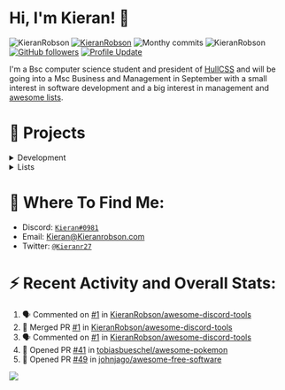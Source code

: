 # Hi, I'm Kieran! 👋  
<p> 
    <img src="https://komarev.com/ghpvc/?username=KieranRobson" alt="KieranRobson"/>       
    <a href="https://github.com/KieranRobson?tab=repositories" target="_blank"><img src="https://badges.pufler.dev/repos/KieranRobson" alt="KieranRobson"/></a> 
    <img src="https://badges.pufler.dev/years/KieranRobson" alt="Monthy commits"/>  
    <img src="https://badges.pufler.dev/commits/monthly/KieranRobson" alt="KieranRobson"/>   
    <a href="https://github.com/KieranRobson?tab=followers"><img alt="GitHub followers" src="https://img.shields.io/github/followers/KieranRobson?color=4C1&logo=github"></a>
    <a href="https://github.com/KieranRobson/KieranRobson" target="_blank"><img alt="Profile Update" src="https://img.shields.io/github/last-commit/KieranRobson/KieranRobson?label=Profile%20update&style=fflat-square"></a>
    <!--<a href="https://github.com/milaan9" target="_blank"><img alt="milaan9" src="https://badges.pufler.dev/visits/milaan9/milaan9?logo=GitHub&label=visits&color=success&logoColor=white&style=flat-square"/></a>-->
    <!--<img src="https://badges.pufler.dev/gists/milaan9" alt="milaan9"/>-->
    <!--<img src="https://readme-jokes.vercel.app/api" alt="milaan9"/>-->
</p> 


I'm a Bsc computer science student and president of [HullCSS](https://hullcss.org) and will be going into a Msc Business and Management in September with a small interest in software development and a big interest in management and [awesome lists](https://github.com/sindresorhus/awesome).

# 👷 Projects
<details>
<summary>Development</summary>
  
*  [Clarence-Bot](https://github.com/KieranRobson/Clarence-Bot) - A miltipurpose bot for the Innercube Discord server
*  [hullcss-discord-bot](https://github.com/hullcss/hullcss-discord-bot) - A multipurpose bot for the HullCSS Discord server
*  [KieranRobson.com](https://github.com/KieranRobson/KieranRobson.com) - My personal website
</details>
  
<details>
<summary>Lists</summary>
 
#### Created
* [awesome-discord-tools](https://github.com/KieranRobson/awesome-discord-tools) - A curated list of awesome discord tools
* [awesome-home-media](https://github.com/KieranRobson/awesome-home-media) - A curated list of awesome home media tools
* [awesome-rainbow-six](https://github.com/KieranRobson/awesome-rainbow-six) - A curated list of awesome rainbow six tools
* [awesome-sharing](https://github.com/KieranRobson/awesome-sharing) - A curated list of awesome link sharing services

#### Contributed
* [awesme](https://github.com/sindresorhus/awesome) - Awesome lists about all kinds of interesting topics (**Contributed**)
* [awesome-pokemon](https://github.com/tobiasbueschel/awesome-pokemon) - A curated list of awesome Pokémon & Pokémon Go tools (**Contributed**)
* [awesome-podcasts](https://github.com/ayr-ton/awesome-geek-podcasts) - A curated list of podcasts we like to listen to (**Contributed**)
* [StudentResources](https://github.com/FreesideHull/StudentResources) - A list of resources created by and for students (**Contributed**)
</details>

# 👀 Where To Find Me:
- Discord: [`Kieran#0981`](https://discord.com/users/360860744977350657)
- Email: Kieran@Kieranrobson.com
- Twitter: [`@Kieranr27`](https://twitter.com/Kieranr27)

# ⚡ Recent Activity and Overall Stats:
<!--START_SECTION:activity-->
1. 🗣 Commented on [#1](https://github.com/KieranRobson/awesome-discord-tools/issues/1) in [KieranRobson/awesome-discord-tools](https://github.com/KieranRobson/awesome-discord-tools)
2. 🎉 Merged PR [#1](https://github.com/KieranRobson/awesome-discord-tools/pull/1) in [KieranRobson/awesome-discord-tools](https://github.com/KieranRobson/awesome-discord-tools)
3. 🗣 Commented on [#1](https://github.com/KieranRobson/awesome-discord-tools/issues/1) in [KieranRobson/awesome-discord-tools](https://github.com/KieranRobson/awesome-discord-tools)
4. 💪 Opened PR [#41](https://github.com/tobiasbueschel/awesome-pokemon/pull/41) in [tobiasbueschel/awesome-pokemon](https://github.com/tobiasbueschel/awesome-pokemon)
5. 💪 Opened PR [#49](https://github.com/johnjago/awesome-free-software/pull/49) in [johnjago/awesome-free-software](https://github.com/johnjago/awesome-free-software)
<!--END_SECTION:activity-->

![](https://github.com/KieranRobson/KieranRobson/raw/output/github-contribution-grid-snake.svg)
